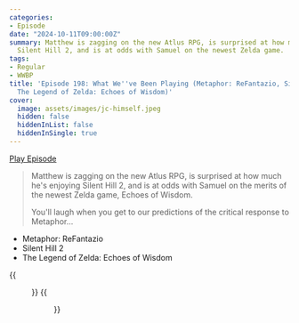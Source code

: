 ```yaml
---
categories:
- Episode
date: "2024-10-11T09:00:00Z"
summary: Matthew is zagging on the new Atlus RPG, is surprised at how much he's enjoying
  Silent Hill 2, and is at odds with Samuel on the newest Zelda game.
tags:
- Regular
- WWBP
title: 'Episode 198: What We''ve Been Playing (Metaphor: ReFantazio, Silent Hill 2,
  The Legend of Zelda: Echoes of Wisdom)'
cover: 
  image: assets/images/jc-himself.jpeg
  hidden: false
  hiddenInList: false
  hiddenInSingle: true
---
```


[Play Episode](https://www.patreon.com/posts/episode-198-what-113558327)
> Matthew is zagging on the new Atlus RPG, is surprised at how much he's enjoying Silent Hill 2, and is at odds with Samuel on the merits of the newest Zelda game, Echoes of Wisdom.
>
> You'll laugh when you get to our predictions of the critical response to Metaphor...

- Metaphor: ReFantazio
- Silent Hill 2
- The Legend of Zelda: Echoes of Wisdom

{{<figure 
    src="/assets/images/bagel-points.jpeg" 
    alt="Bagel points" >}}
{{<figure 
    src="/assets/images/jc-himself.jpeg" 
    alt="JC Himself" >}}